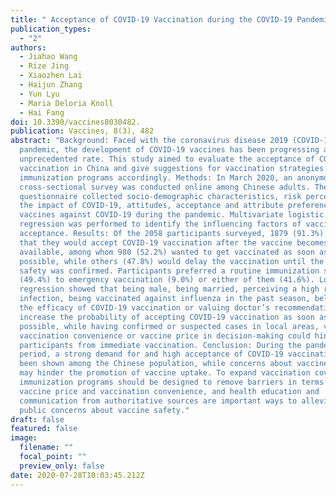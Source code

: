 ```yaml
---
title: " Acceptance of COVID-19 Vaccination during the COVID-19 Pandemic in China"
publication_types:
  - "2"
authors:
  - Jiahao Wang
  - Rize Jing
  - Xiaozhen Lai
  - Haijun Zhang
  - Yun Lyu
  - Maria Deloria Knoll
  - Hai Fang
doi: 10.3390/vaccines8030482.
publication: Vaccines, 8(3), 482
abstract: "Background: Faced with the coronavirus disease 2019 (COVID-19)
  pandemic, the development of COVID-19 vaccines has been progressing at an
  unprecedented rate. This study aimed to evaluate the acceptance of COVID-19
  vaccination in China and give suggestions for vaccination strategies and
  immunization programs accordingly. Methods: In March 2020, an anonymous
  cross-sectional survey was conducted online among Chinese adults. The
  questionnaire collected socio-demographic characteristics, risk perception,
  the impact of COVID-19, attitudes, acceptance and attribute preferences of
  vaccines against COVID-19 during the pandemic. Multivariate logistic
  regression was performed to identify the influencing factors of vaccination
  acceptance. Results: Of the 2058 participants surveyed, 1879 (91.3%) stated
  that they would accept COVID-19 vaccination after the vaccine becomes
  available, among whom 980 (52.2%) wanted to get vaccinated as soon as
  possible, while others (47.8%) would delay the vaccination until the vaccine’s
  safety was confirmed. Participants preferred a routine immunization schedule
  (49.4%) to emergency vaccination (9.0%) or either of them (41.6%). Logistic
  regression showed that being male, being married, perceiving a high risk of
  infection, being vaccinated against influenza in the past season, believing in
  the efficacy of COVID-19 vaccination or valuing doctor’s recommendations could
  increase the probability of accepting COVID-19 vaccination as soon as
  possible, while having confirmed or suspected cases in local areas, valuing
  vaccination convenience or vaccine price in decision-making could hinder
  participants from immediate vaccination. Conclusion: During the pandemic
  period, a strong demand for and high acceptance of COVID-19 vaccination has
  been shown among the Chinese population, while concerns about vaccine safety
  may hinder the promotion of vaccine uptake. To expand vaccination coverage,
  immunization programs should be designed to remove barriers in terms of
  vaccine price and vaccination convenience, and health education and
  communication from authoritative sources are important ways to alleviate
  public concerns about vaccine safety."
draft: false
featured: false
image:
  filename: ""
  focal_point: ""
  preview_only: false
date: 2020-07-28T10:03:45.212Z
---
```


